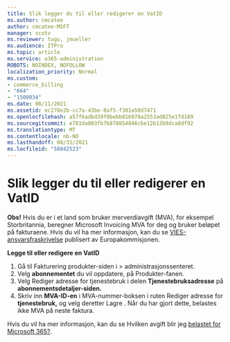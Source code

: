 ```yaml
---
title: Slik legger du til eller redigerer en VatID
ms.author: cmcatee
author: cmcatee-MSFT
manager: scotv
ms.reviewer: tugu, jmueller
ms.audience: ITPro
ms.topic: article
ms.service: o365-administration
ROBOTS: NOINDEX, NOFOLLOW
localization_priority: Normal
ms.custom:
- commerce_billing
- "664"
- "1500034"
ms.date: 08/11/2021
ms.assetid: ec278e2b-cc7a-43be-8af5-f381a50d7471
ms.openlocfilehash: a57f6adbd39f0bebb816978a2553ad825e1fd189
ms.sourcegitcommit: e781da003fb7b878854846cbe12b13b9dca8df92
ms.translationtype: MT
ms.contentlocale: nb-NO
ms.lasthandoff: 08/31/2021
ms.locfileid: "58842523"
---
```

# <a name="how-to-add-or-edit-a-vatid"></a>Slik legger du til eller redigerer en VatID

**Obs!** Hvis du er i et land som bruker merverdiavgift (MVA), for eksempel Storbritannia, beregner Microsoft Invoicing MVA for deg og bruker beløpet på fakturaene. Hvis du vil ha mer informasjon, kan du se [VIES-ansvarsfraskrivelse](https://go.microsoft.com/fwlink/p/?LinkID=841741) publisert av Europakommisjonen.

**Legge til eller redigere en VatID**

1. Gå til Fakturering produkter-siden i  \> [](https://go.microsoft.com/fwlink/p/?linkid=842054) administrasjonssenteret.
2. Velg **abonnementet** du vil oppdatere, på Produkter-fanen.
3. Velg Rediger adresse for tjenestebruk i delen **Tjenestebruksadresse** på **abonnementsdetaljer-siden.**
4. Skriv inn **MVA-ID-en** i MVA-nummer-boksen i ruten Rediger adresse for  **tjenestebruk,** og velg deretter Lagre . Når du har gjort dette, belastes ikke MVA på neste faktura.

Hvis du vil ha mer informasjon, kan du se Hvilken avgift blir jeg [belastet for Microsoft 365?](https://docs.microsoft.com/microsoft-365/commerce/billing-and-payments/tax-information#what-tax-will-i-be-charged).